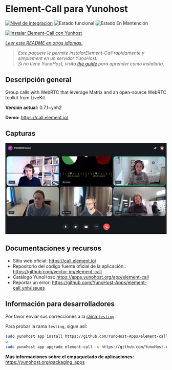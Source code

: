 <!--
Este archivo README esta generado automaticamente<https://github.com/YunoHost/apps/tree/master/tools/readme_generator>
No se debe editar a mano.
-->

# Element-Call para Yunohost

[![Nivel de integración](https://apps.yunohost.org/badge/integration/element-call)](https://ci-apps.yunohost.org/ci/apps/element-call/)
![Estado funcional](https://apps.yunohost.org/badge/state/element-call)
![Estado En Mantención](https://apps.yunohost.org/badge/maintained/element-call)

[![Instalar Element-Call con Yunhost](https://install-app.yunohost.org/install-with-yunohost.svg)](https://install-app.yunohost.org/?app=element-call)

*[Leer este README en otros idiomas.](./ALL_README.md)*

> *Este paquete le permite instalarElement-Call rapidamente y simplement en un servidor YunoHost.*  
> *Si no tiene YunoHost, visita [the guide](https://yunohost.org/install) para aprender como instalarla.*

## Descripción general

Group calls with WebRTC that leverage Matrix and an open-source WebRTC toolkit from LiveKit.


**Versión actual:** 0.7.1~ynh2

**Demo:** <https://call.element.io/>

## Capturas

![Captura de Element-Call](./doc/screenshots/screenshot.jpg)

## Documentaciones y recursos

- Sitio web oficial: <https://call.element.io/>
- Repositorio del código fuente oficial de la aplicación : <https://github.com/vector-im/element-call>
- Catálogo YunoHost: <https://apps.yunohost.org/app/element-call>
- Reportar un error: <https://github.com/YunoHost-Apps/element-call_ynh/issues>

## Información para desarrolladores

Por favor enviar sus correcciones a la [rama `testing`](https://github.com/YunoHost-Apps/element-call_ynh/tree/testing).

Para probar la rama `testing`, sigue asÍ:

```bash
sudo yunohost app install https://github.com/YunoHost-Apps/element-call_ynh/tree/testing --debug
o
sudo yunohost app upgrade element-call -u https://github.com/YunoHost-Apps/element-call_ynh/tree/testing --debug
```

**Mas informaciones sobre el empaquetado de aplicaciones:** <https://yunohost.org/packaging_apps>
